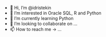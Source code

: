 - 👋 Hi, I’m @idristekin
- 👀 I’m interested in Oracle SQL, R and Python
- 🌱 I’m currently learning Python
- 💞️ I’m looking to collaborate on ...
- 📫 How to reach me -> ...

<!---
idristekin/idristekin is a ✨ special ✨ repository because its `README.md` (this file) appears on your GitHub profile.
You can click the Preview link to take a look at your changes.
--->
